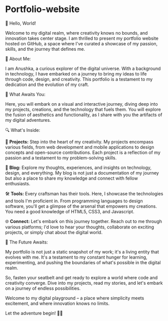 # Portfolio-website
🚀 Hello, World!

Welcome to my digital realm, where creativity knows no bounds, and innovation takes center stage. I am thrilled to present my portfolio website hosted on GitHub, a space where I've curated a showcase of my passion, skills, and the journey that defines me.

🎨 About Me:

I am Anushka, a curious explorer of the digital universe. With a background in technology, I have embarked on a journey to bring my ideas to life through code, design, and creativity. This portfolio is a testament to my dedication and the evolution of my craft.

🌟 What Awaits You:

Here, you will embark on a visual and interactive journey, diving deep into my projects, creations, and the technology that fuels them. You will explore the fusion of aesthetics and functionality, as I share with you the artifacts of my digital adventures.

🔍 What's Inside:

📂 **Projects:** Step into the heart of my creativity. My projects encompass various fields, from web development and mobile applications to design concepts and open-source contributions. Each project is a reflection of my passion and a testament to my problem-solving skills.

🧠 **Blog:** Explore my thoughts, experiences, and insights on technology, design, and everything. My blog is not just a documentation of my journey but also a place to share my knowledge and connect with fellow enthusiasts.

🛠️ **Tools:** Every craftsman has their tools. Here, I showcase the technologies and tools I'm proficient in. From programming languages to design software, you'll get a glimpse of the arsenal that empowers my creations. You need a good knowledge of HTML5, CSS3, and Javascript.

🌐 **Connect:** Let's embark on this journey together. Reach out to me through various platforms; I'd love to hear your thoughts, collaborate on exciting projects, or simply chat about the digital world.

🔮 The Future Awaits:

My portfolio is not just a static snapshot of my work; it's a living entity that evolves with me. It's a testament to my constant hunger for learning, experimenting, and pushing the boundaries of what's possible in the digital realm.

So, fasten your seatbelt and get ready to explore a world where code and creativity converge. Dive into my projects, read my stories, and let's embark on a journey of endless possibilities.

Welcome to my digital playground – a place where simplicity meets excitement, and where innovation knows no limits.

Let the adventure begin! 🚀🌟
